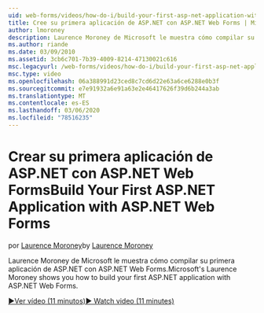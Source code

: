 ```yaml
---
uid: web-forms/videos/how-do-i/build-your-first-asp-net-application-with-asp-net-web-forms
title: Cree su primera aplicación de ASP.NET con ASP.NET Web Forms | Microsoft Docs
author: lmoroney
description: Laurence Moroney de Microsoft le muestra cómo compilar su primera aplicación de ASP.NET con ASP.NET Web Forms.
ms.author: riande
ms.date: 03/09/2010
ms.assetid: 3cb6c701-7b39-4009-8214-47130021c616
msc.legacyurl: /web-forms/videos/how-do-i/build-your-first-asp-net-application-with-asp-net-web-forms
msc.type: video
ms.openlocfilehash: 06a388991d23ced8c7cd6d22e63a6ce6288e0b3f
ms.sourcegitcommit: e7e91932a6e91a63e2e46417626f39d6b244a3ab
ms.translationtype: MT
ms.contentlocale: es-ES
ms.lasthandoff: 03/06/2020
ms.locfileid: "78516235"
---
```

# <a name="build-your-first-aspnet-application-with-aspnet-web-forms"></a><span data-ttu-id="87cfa-103">Crear su primera aplicación de ASP.NET con ASP.NET Web Forms</span><span class="sxs-lookup"><span data-stu-id="87cfa-103">Build Your First ASP.NET Application with ASP.NET Web Forms</span></span>

<span data-ttu-id="87cfa-104">por [Laurence Moroney](https://github.com/lmoroney)</span><span class="sxs-lookup"><span data-stu-id="87cfa-104">by [Laurence Moroney](https://github.com/lmoroney)</span></span>

<span data-ttu-id="87cfa-105">Laurence Moroney de Microsoft le muestra cómo compilar su primera aplicación de ASP.NET con ASP.NET Web Forms.</span><span class="sxs-lookup"><span data-stu-id="87cfa-105">Microsoft's Laurence Moroney shows you how to build your first ASP.NET application with ASP.NET Web Forms.</span></span>

[<span data-ttu-id="87cfa-106">&#9654;Ver vídeo (11 minutos)</span><span class="sxs-lookup"><span data-stu-id="87cfa-106">&#9654; Watch video (11 minutes)</span></span>](https://channel9.msdn.com/Blogs/ASP-NET-Site-Videos/build-your-first-asp-net-application-with-asp-net-web-forms)
